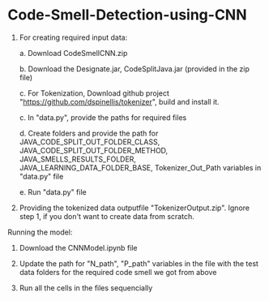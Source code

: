 # Code-Smell-Detection-using-CNN

1. For creating required input data:

	a. Download CodeSmellCNN.zip
	
	b. Download the Designate.jar, CodeSplitJava.jar (provided in the zip file)
	
	c. For Tokenization, Download github project "https://github.com/dspinellis/tokenizer", build and install it.
	
	c. In "data.py", provide the paths for required files
	
	d. Create folders and provide the path for JAVA_CODE_SPLIT_OUT_FOLDER_CLASS, JAVA_CODE_SPLIT_OUT_FOLDER_METHOD, 		    JAVA_SMELLS_RESULTS_FOLDER, JAVA_LEARNING_DATA_FOLDER_BASE, Tokenizer_Out_Path variables in "data.py" file
	
	e. Run "data.py" file

2. Providing the tokenized data outputfile  "TokenizerOutput.zip". Ignore step 1, if you don't want to create data from scratch.



Running the model:


1. Download the CNNModel.ipynb file


2. Update the path for "N_path", "P_path" variables in the file with the test data folders for the required code smell we got from      	above


3. Run all the cells in the files sequencially

